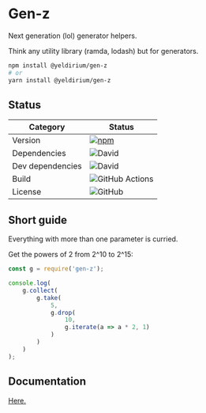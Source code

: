 # Gen-z

Next generation (lol) generator helpers.

Think any utility library (ramda, lodash) but for generators.

```sh
npm install @yeldirium/gen-z
# or
yarn install @yeldirium/gen-z
```


## Status

| Category         | Status                                                                                                  |
| ---------------- | ------------------------------------------------------------------------------------------------------- |
| Version          | [![npm](https://img.shields.io/npm/v/@yeldirium/gen-z)](https://www.npmjs.com/package/@yeldirium/gen-z) |
| Dependencies     | ![David](https://img.shields.io/david/yeldirium/gen-z)                                                  |
| Dev dependencies | ![David](https://img.shields.io/david/dev/yeldirium/gen-z)                                              |
| Build            | ![GitHub Actions](https://github.com/yeldiRium/gen-z/workflows/Release/badge.svg?branch=master)         |
| License          | ![GitHub](https://img.shields.io/github/license/yeldiRium/gen-z)                                        |

## Short guide

Everything with more than one parameter is curried.

Get the powers of 2 from 2^10 to 2^15:

```javascript
const g = require('gen-z');

console.log(
    g.collect(
        g.take(
            5,
            g.drop(
                10,
                g.iterate(a => a * 2, 1)
            )
        )
    )
);
```

## Documentation

[Here.](./api.md)
